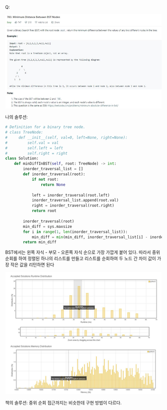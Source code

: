 Q:

![](./Figure/783(1).JPG)



나의 솔루션:

```python 
# Definition for a binary tree node.
# class TreeNode:
#     def __init__(self, val=0, left=None, right=None):
#         self.val = val
#         self.left = left
#         self.right = right
class Solution:
    def minDiffInBST(self, root: TreeNode) -> int:
        inorder_traversal_list = []
        def inorder_traversal(root):
            if not root:
                return None
        
            left = inorder_traversal(root.left)
            inorder_traversal_list.append(root.val)
            right = inorder_traversal(root.right)
            return root
        
        inorder_traversal(root)
        min_diff = sys.maxsize
        for i in range(1, len(inorder_traversal_list)):
            min_diff = min(min_diff, inorder_traversal_list[i] - inorder_traversal_list[i-1])
        return min_diff
```

BST에서는 왼쪽 자식 - 부모 - 오른쪽 자식 순으로 가장 가깝게 붙어 있다. 따라서 중위 순회를 하여 정렬된 하나의 리스트를 만들고 리스트를 순회하여 두 노드 간 차이 값이 가장 작은 값을 리턴하면 된다



![](./Figure/783(2).JPG)



책의 솔루션:
중위 순회 접근까지는 비슷한데 구현 방법이 다르다.